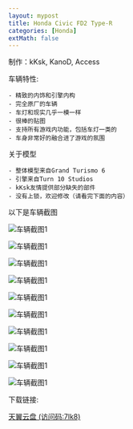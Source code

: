 ```yaml
---
layout: mypost
title: Honda Civic FD2 Type-R
categories: [Honda]
extMath: false
---
```

制作：kKsk, KanoD, Access

车辆特性:

```
- 精致的内饰和引擎内构
- 完全原厂的车辆
- 车灯和现实几乎一模一样
- 很棒的贴图
- 支持所有游戏内功能，包括车灯一类的
- 车身非常好的融合进了游戏的氛围
```

关于模型
```
- 整体模型来自Grand Turismo 6
- 引擎来自Turn 10 Studios
- kKsk友情提供部分缺失的部件
- 没有上锁，欢迎修改（请看完下面的内容）
```

以下是车辆截图

![车辆截图1](https://pic.imgdb.cn/item/62afeb010947543129773e2b.jpg)

![车辆截图1](https://pic.imgdb.cn/item/62afeb010947543129773e47.jpg)

![车辆截图1](https://pic.imgdb.cn/item/62afeb010947543129773e57.jpg)

![车辆截图1](https://pic.imgdb.cn/item/62afeb010947543129773e1a.jpg)

![车辆截图1](https://pic.imgdb.cn/item/62afeb010947543129773e24.jpg)

![车辆截图1](https://pic.imgdb.cn/item/62afeb070947543129774781.jpg)

![车辆截图1](https://pic.imgdb.cn/item/62afeb070947543129774796.jpg)

![车辆截图1](https://pic.imgdb.cn/item/62afeb0709475431297747a3.jpg)

![车辆截图1](https://pic.imgdb.cn/item/62afeb070947543129774774.jpg)

![车辆截图1](https://pic.imgdb.cn/item/62afeb07094754312977477b.jpg)

下载链接:

[天翼云盘 (访问码:7lk8)](https://cloud.189.cn/t/NRVvi27rQFnq)
